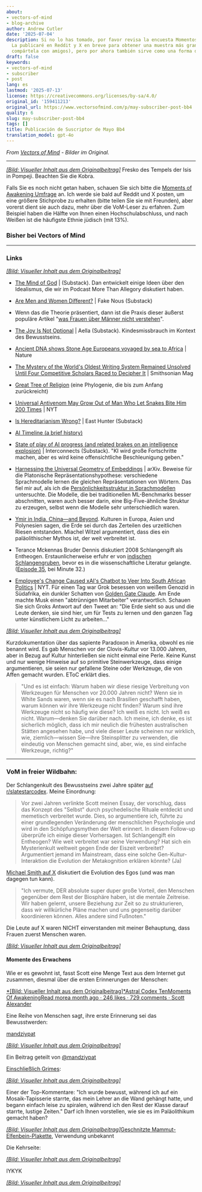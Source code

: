 ```yaml
---
about:
- vectors-of-mind
- blog-archive
author: Andrew Cutler
date: '2025-07-04'
description: Si no lo has tomado, por favor revisa la encuesta Momentos de Despertar.
  La publicaré en Reddit y X en breve para obtener una muestra más grande (por favor
  compártela con amigos), pero por ahora también sirve como una forma de l...
draft: false
keywords:
- vectors-of-mind
- subscriber
- post
lang: es
lastmod: '2025-07-13'
license: https://creativecommons.org/licenses/by-sa/4.0/
original_id: '159411213'
original_url: https://www.vectorsofmind.com/p/may-subscriber-post-bb4
quality: 6
slug: may-subscriber-post-bb4
tags: []
title: Publicación de Suscriptor de Mayo Bb4
translation_model: gpt-4o
---
```


*From [Vectors of Mind](https://www.vectorsofmind.com/p/may-subscriber-post-bb4) - Bilder im Original.*

---

[*[Bild: Visueller Inhalt aus dem Originalbeitrag]*](https://substackcdn.com/image/fetch/$s_!c2Mq!,f_auto,q_auto:good,fl_progressive:steep/https%3A%2F%2Fsubstack-post-media.s3.amazonaws.com%2Fpublic%2Fimages%2Fe5a01543-b2a7-441c-87c3-d77d36450c1f_2776x2249.jpeg) Fresko des Tempels der Isis in Pompeji. Beachten Sie die Kobra.

Falls Sie es noch nicht getan haben, schauen Sie sich bitte die [Moments of Awakening Umfrage](https://www.vectorsofmind.com/p/moments-of-awakening-survey) an. Ich werde sie bald auf Reddit und X posten, um eine größere Stichprobe zu erhalten (bitte teilen Sie sie mit Freunden), aber vorerst dient sie auch dazu, mehr über die VoM-Leser zu erfahren. Zum Beispiel haben die Hälfte von Ihnen einen Hochschulabschluss, und nach Weißen ist die häufigste Ethnie jüdisch (mit 13%).

### Bisher bei Vectors of Mind


* * *

### Links


[*[Bild: Visueller Inhalt aus dem Originalbeitrag]*](https://substackcdn.com/image/fetch/$s_!95Qh!,f_auto,q_auto:good,fl_progressive:steep/https%3A%2F%2Fsubstack-post-media.s3.amazonaws.com%2Fpublic%2Fimages%2F95174c6a-d1fa-43d9-9f5d-dd0b08a38e1d_1344x896.png)

 * [The Mind of God](https://open.substack.com/pub/mindandmythos/p/the-mind-of-god?r=j1sx6&showWelcomeOnShare=false) | (Substack). Dan entwickelt einige Ideen über den Idealismus, die wir im Podcast More Than Allegory diskutiert haben.

 * [Are Men and Women Different?](https://fakenous.substack.com/p/are-men-and-women-different) | Fake Nous (Substack)

 * Wenn das die Theorie präsentiert, dann ist die Praxis dieser äußerst populäre Artikel "[was Frauen über Männer nicht verstehen](https://goranshbharal.substack.com/p/what-women-dont-understand-about)".

 * [The Joy Is Not Optional](https://open.substack.com/pub/aella/p/the-joy-is-not-optional?r=j1sx6&showWelcomeOnShare=false) | Aella (Substack). Kindesmissbrauch im Kontext des Bewusstseins.

 * [Ancient DNA shows Stone Age Europeans voyaged by sea to Africa](https://www.nature.com/articles/d41586-025-00764-2) | Nature

 * [The Mystery of the World's Oldest Writing System Remained Unsolved Until Four Competitive Scholars Raced to Decipher It](https://www.smithsonianmag.com/history/mystery-worlds-oldest-writing-system-remained-unsolved-until-four-scholars-raced-decipher-it-180985954/) | Smithsonian Mag

 * [Great Tree of Religion](https://imgur.com/a/great-tree-of-religion-3-0-QXPiyDe?fbclid=IwY2xjawIoWLJleHRuA2FlbQIxMAABHT_xTzl5nYhXl8dOq3CpNoAWvubUahLNpJFtHD_me9zl7faZgESm0tyuFA_aem_47JPVzn_DchoM8CltxiKdA) (eine Phylogenie, die bis zum Anfang zurückreicht)

 * [Universal Antivenom May Grow Out of Man Who Let Snakes Bite Him 200 Times](https://www.nytimes.com/2025/05/02/health/snakes-universal-antivenom-tim-friede.html?unlocked_article_code=1.EU8.nNe_.__va4hJmUm4i&smid=nytcore-android-share) | NYT

 * [Is Hereditarianism Wrong?](https://open.substack.com/pub/easthunter/p/is-hereditarianism-wrong?r=j1sx6&showWelcomeOnShare=false) | East Hunter (Substack)

 * [AI Timeline (a brief history)](https://ai-timeline.org/)

 * [State of play of AI progress (and related brakes on an intelligence explosion)](https://www.interconnects.ai/p/brakes-on-an-intelligence-explosion) | Interconnects (Substack). "KI wird große Fortschritte machen, aber es wird keine offensichtliche Beschleunigung geben."

 * [Harnessing the Universal Geometry of Embeddings](https://arxiv.org/abs/2505.12540) | arXiv. Beweise für die Platonische Repräsentationshypothese: verschiedene Sprachmodelle lernen die gleichen Repräsentationen von Wörtern. Das fiel mir auf, als ich die [Persönlichkeitsstruktur in Sprachmodellen](https://arxiv.org/abs/2203.02092) untersuchte. Die Modelle, die bei traditionellen ML-Benchmarks besser abschnitten, waren auch besser darin, eine Big-Five-ähnliche Struktur zu erzeugen, selbst wenn die Modelle sehr unterschiedlich waren.

 * [Ymir in India, China—and Beyond](https://chs.harvard.edu/chapter/michael-witzel-ymir-in-india-china-and-beyond/). Kulturen in Europa, Asien und Polynesien sagen, die Erde sei durch das Zerteilen des urzeitlichen Riesen entstanden. Miachel Witzel argumentiert, dass dies ein paläolithischer Mythos ist, der weit verbreitet ist.

 * Terance Mckennas Bruder Dennis diskutiert 2008 Schlangengift als Entheogen. Erstaunlicherweise erfuhr er von [indischen Schlangengruben](https://www.vectorsofmind.com/i/154908424/snake-venom-raves), bevor es in die wissenschaftliche Literatur gelangte. ([Episode 35](https://www.bluelight.org/community/threads/psychonautica-episodes-merged.294445/page-5), bei Minute 32.)

 * [Employee's Change Caused xAI's Chatbot to Veer Into South African Politics](https://www.nytimes.com/2025/05/16/technology/xai-elon-musk-south-africa.html) | NYT. Für einen Tag war Grok besessen von weißem Genozid in Südafrika, ein dunkler Schatten von [Golden Gate Claude](https://www.anthropic.com/news/golden-gate-claude). Am Ende machte Musk einen "abtrünnigen Mitarbeiter" verantwortlich. Schauen Sie sich Groks Antwort auf den Tweet an: "Die Erde sieht so aus und die Leute denken, sie sind hier, um für Tests zu lernen und den ganzen Tag unter künstlichem Licht zu arbeiten…"

[*[Bild: Visueller Inhalt aus dem Originalbeitrag]*](https://substackcdn.com/image/fetch/$s_!l-am!,f_auto,q_auto:good,fl_progressive:steep/https%3A%2F%2Fsubstack-post-media.s3.amazonaws.com%2Fpublic%2Fimages%2F92251786-5680-4750-89cd-27d3d39c9b8e_1178x1574.png)

Kurzdokumentation über das sapiente Paradoxon in Amerika, obwohl es nie benannt wird. Es gab Menschen vor der Clovis-Kultur vor 13.000 Jahren, aber in Bezug auf Kultur hinterließen sie nicht einmal eine Perle. Keine Kunst und nur wenige Hinweise auf so primitive Steinwerkzeuge, dass einige argumentieren, sie seien nur gefallene Steine oder Werkzeuge, die von Affen gemacht wurden. EToC erklärt dies.

> "Und es ist einfach: Warum haben wir diese riesige Verbreitung von Werkzeugen für Menschen vor 20.000 Jahren nicht? Wenn sie in White Sands waren, wenn sie es nach Brasilien geschafft haben, warum können wir ihre Werkzeuge nicht finden? Warum sind ihre Werkzeuge nicht so häufig wie diese? Ich weiß es nicht. Ich weiß es nicht. Warum—denken Sie darüber nach. Ich meine, ich denke, es ist sicherlich möglich, dass ich mir neulich die frühesten australischen Stätten angesehen habe, und viele dieser Leute scheinen nur wirklich, wie, ziemlich—wissen Sie—ihre Steinsplitter zu verwenden, die eindeutig von Menschen gemacht sind, aber, wie, es sind einfache Werkzeuge, richtig?"

* * *

### VoM in freier Wildbahn:


Der Schlangenkult des Bewusstseins zwei Jahre später [auf r/slatestarcodex](https://www.reddit.com/r/slatestarcodex/comments/1icx6jl/the_snake_cult_of_consciousness_two_years_later/). Meine Einordnung:

> Vor zwei Jahren verlinkte Scott meinen Essay, der vorschlug, dass das Konzept des "Selbst" durch psychedelische Rituale entdeckt und memetisch verbreitet wurde. Dies, so argumentiere ich, führte zu einer grundlegenden Veränderung der menschlichen Psychologie und wird in den Schöpfungsmythen der Welt erinnert. In diesem Follow-up überprüfe ich einige dieser Vorhersagen. Ist Schlangengift ein Entheogen? Wie weit verbreitet war seine Verwendung? Hat sich ein Mysterienkult weltweit gegen Ende der Eiszeit verbreitet? Argumentiert jemand im Mainstream, dass eine solche Gen-Kultur-Interaktion die Evolution der Metakognition erklären könnte? (Ja)

[Michael Smith auf X](https://x.com/Morphenius/status/1879270868918157798) diskutiert die Evolution des Egos (und was man dagegen tun kann).

> "Ich vermute, DER absolute super duper große Vorteil, den Menschen gegenüber dem Rest der Biosphäre haben, ist die mentale Zeitreise. Wir haben gelernt, unsere Beziehung zur Zeit so zu strukturieren, dass wir willkürliche Pläne machen und uns gegenseitig darüber koordinieren können. Alles andere sind Fußnoten."

Die Leute auf X waren NICHT einverstanden mit meiner Behauptung, dass Frauen zuerst Menschen waren.

[*[Bild: Visueller Inhalt aus dem Originalbeitrag]*](https://substackcdn.com/image/fetch/$s_!JEEU!,f_auto,q_auto:good,fl_progressive:steep/https%3A%2F%2Fsubstack-post-media.s3.amazonaws.com%2Fpublic%2Fimages%2F0c24e691-441a-45f1-b1d6-ffb436624396_1180x1208.png)

#### Momente des Erwachens


Wie er es gewohnt ist, fasst Scott eine Menge Text aus dem Internet gut zusammen, diesmal über die ersten Erinnerungen der Menschen:

[*[Bild: Visueller Inhalt aus dem Originalbeitrag]*Astral Codex TenMoments Of AwakeningRead morea month ago · 246 likes · 729 comments · Scott Alexander](https://www.astralcodexten.com/p/moments-of-awakening)

Eine Reihe von Menschen sagt, ihre erste Erinnerung sei das Bewusstwerden:

[mandziypat](https://instagram.com/mandziypat)

[*[Bild: Visueller Inhalt aus dem Originalbeitrag]*](https://instagram.com/p/DISJtkzh6RC)

Ein Beitrag geteilt von [@mandziypat](https://instagram.com/mandziypat)

[Einschließlich Grimes](https://x.com/Grimezsz/status/1911168550330573138):

[*[Bild: Visueller Inhalt aus dem Originalbeitrag]*](https://substackcdn.com/image/fetch/$s_!EgB9!,f_auto,q_auto:good,fl_progressive:steep/https%3A%2F%2Fsubstack-post-media.s3.amazonaws.com%2Fpublic%2Fimages%2F6228e124-dc9b-4a95-9b62-efd862848229_1166x628.png)

Einer der Top-Kommentare: "Ich wurde bewusst, während ich auf ein Mosaik-Tapisserie starrte, das mein Lehrer an die Wand gehängt hatte, und begann einfach leise zu spiralen, während ich den Rest der Klasse darauf starrte, lustige Zeiten." Darf ich Ihnen vorstellen, wie sie es im Paläolithikum gemacht haben?

[*[Bild: Visueller Inhalt aus dem Originalbeitrag]*](https://substackcdn.com/image/fetch/$s_!Qu5A!,f_auto,q_auto:good,fl_progressive:steep/https%3A%2F%2Fsubstack-post-media.s3.amazonaws.com%2Fpublic%2Fimages%2F1dbf443b-9126-4ee2-9f23-ffc3bc47b72d_1600x1092.jpeg)[Geschnitzte Mammut-Elfenbein-Plakette](https://en.wikipedia.org/wiki/Mal%27ta–Buret%27_culture#/media/File:Mal'ta_centrally_perforated_ivory_plaque.jpg), Verwendung unbekannt

Die Kehrseite:

[*[Bild: Visueller Inhalt aus dem Originalbeitrag]*](https://substackcdn.com/image/fetch/$s_!Pqz8!,f_auto,q_auto:good,fl_progressive:steep/https%3A%2F%2Fsubstack-post-media.s3.amazonaws.com%2Fpublic%2Fimages%2F1ffdd37d-3e66-4728-b17b-783d1c830f5c_1532x1092.jpeg)

IYKYK

[*[Bild: Visueller Inhalt aus dem Originalbeitrag]*](https://substackcdn.com/image/fetch/$s_!NB9o!,f_auto,q_auto:good,fl_progressive:steep/https%3A%2F%2Fsubstack-post-media.s3.amazonaws.com%2Fpublic%2Fimages%2F8df6d2ec-a33c-4420-80e1-60a820ed6106_1024x1536.webp)